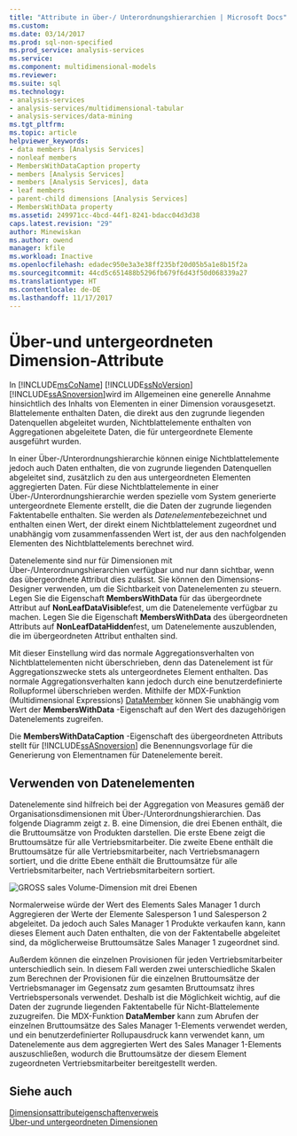 ```yaml
---
title: "Attribute in über-/ Unterordnungshierarchien | Microsoft Docs"
ms.custom: 
ms.date: 03/14/2017
ms.prod: sql-non-specified
ms.prod_service: analysis-services
ms.service: 
ms.component: multidimensional-models
ms.reviewer: 
ms.suite: sql
ms.technology:
- analysis-services
- analysis-services/multidimensional-tabular
- analysis-services/data-mining
ms.tgt_pltfrm: 
ms.topic: article
helpviewer_keywords:
- data members [Analysis Services]
- nonleaf members
- MembersWithDataCaption property
- members [Analysis Services]
- members [Analysis Services], data
- leaf members
- parent-child dimensions [Analysis Services]
- MembersWithData property
ms.assetid: 249971cc-4bcd-44f1-8241-bdacc04d3d38
caps.latest.revision: "29"
author: Minewiskan
ms.author: owend
manager: kfile
ms.workload: Inactive
ms.openlocfilehash: edadec950e3a3e38ff235bf20d05b5a1e8b15f2a
ms.sourcegitcommit: 44cd5c651488b5296fb679f6d43f50d068339a27
ms.translationtype: HT
ms.contentlocale: de-DE
ms.lasthandoff: 11/17/2017
---
```

# <a name="parent-child-dimension-attributes"></a>Über-und untergeordneten Dimension-Attribute
  In [!INCLUDE[msCoName](../../includes/msconame-md.md)] [!INCLUDE[ssNoVersion](../../includes/ssnoversion-md.md)] [!INCLUDE[ssASnoversion](../../includes/ssasnoversion-md.md)]wird im Allgemeinen eine generelle Annahme hinsichtlich des Inhalts von Elementen in einer Dimension vorausgesetzt. Blattelemente enthalten Daten, die direkt aus den zugrunde liegenden Datenquellen abgeleitet wurden, Nichtblattelemente enthalten von Aggregationen abgeleitete Daten, die für untergeordnete Elemente ausgeführt wurden.  
  
 In einer Über-/Unterordnungshierarchie können einige Nichtblattelemente jedoch auch Daten enthalten, die von zugrunde liegenden Datenquellen abgeleitet sind, zusätzlich zu den aus untergeordneten Elementen aggregierten Daten. Für diese Nichtblattelemente in einer Über-/Unterordnungshierarchie werden spezielle vom System generierte untergeordnete Elemente erstellt, die die Daten der zugrunde liegenden Faktentabelle enthalten. Sie werden als *Datenelemente*bezeichnet und enthalten einen Wert, der direkt einem Nichtblattelement zugeordnet und unabhängig vom zusammenfassenden Wert ist, der aus den nachfolgenden Elementen des Nichtblattelements berechnet wird.  
  
 Datenelemente sind nur für Dimensionen mit Über-/Unterordnungshierarchien verfügbar und nur dann sichtbar, wenn das übergeordnete Attribut dies zulässt. Sie können den Dimensions-Designer verwenden, um die Sichtbarkeit von Datenelementen zu steuern. Legen Sie die Eigenschaft **MembersWithData** für das übergeordnete Attribut auf **NonLeafDataVisible**fest, um die Datenelemente verfügbar zu machen. Legen Sie die Eigenschaft **MembersWithData** des übergeordneten Attributs auf **NonLeafDataHidden**fest, um Datenelemente auszublenden, die im übergeordneten Attribut enthalten sind.  
  
 Mit dieser Einstellung wird das normale Aggregationsverhalten von Nichtblattelementen nicht überschrieben, denn das Datenelement ist für Aggregationszwecke stets als untergeordnetes Element enthalten. Das normale Aggregationsverhalten kann jedoch durch eine benutzerdefinierte Rollupformel überschrieben werden. Mithilfe der MDX-Funktion (Multidimensional Expressions) [DataMember](../../mdx/datamember-mdx.md) können Sie unabhängig vom Wert der **MembersWithData** -Eigenschaft auf den Wert des dazugehörigen Datenelements zugreifen.  
  
 Die **MembersWithDataCaption** -Eigenschaft des übergeordneten Attributs stellt für [!INCLUDE[ssASnoversion](../../includes/ssasnoversion-md.md)] die Benennungsvorlage für die Generierung von Elementnamen für Datenelemente bereit.  
  
## <a name="using-data-members"></a>Verwenden von Datenelementen  
 Datenelemente sind hilfreich bei der Aggregation von Measures gemäß der Organisationsdimensionen mit Über-/Unterordnungshierarchien. Das folgende Diagramm zeigt z. B. eine Dimension, die drei Ebenen enthält, die die Bruttoumsätze von Produkten darstellen. Die erste Ebene zeigt die Bruttoumsätze für alle Vertriebsmitarbeiter. Die zweite Ebene enthält die Bruttoumsätze für alle Vertriebsmitarbeiter, nach Vertriebsmanagern sortiert, und die dritte Ebene enthält die Bruttoumsätze für alle Vertriebsmitarbeiter, nach Vertriebsmitarbeitern sortiert.  
  
 ![GROSS sales Volume-Dimension mit drei Ebenen](../../analysis-services/multidimensional-models/media/agdatamember1.gif "Gross sales Volume-Dimension mit drei Ebenen")  
  
 Normalerweise würde der Wert des Elements Sales Manager 1 durch Aggregieren der Werte der Elemente Salesperson 1 und Salesperson 2 abgeleitet. Da jedoch auch Sales Manager 1 Produkte verkaufen kann, kann dieses Element auch Daten enthalten, die von der Faktentabelle abgeleitet sind, da möglicherweise Bruttoumsätze Sales Manager 1 zugeordnet sind.  
  
 Außerdem können die einzelnen Provisionen für jeden Vertriebsmitarbeiter unterschiedlich sein. In diesem Fall werden zwei unterschiedliche Skalen zum Berechnen der Provisionen für die einzelnen Bruttoumsätze der Vertriebsmanager im Gegensatz zum gesamten Bruttoumsatz ihres Vertriebspersonals verwendet. Deshalb ist die Möglichkeit wichtig, auf die Daten der zugrunde liegenden Faktentabelle für Nicht-Blattelemente zuzugreifen. Die MDX-Funktion **DataMember** kann zum Abrufen der einzelnen Bruttoumsätze des Sales Manager 1-Elements verwendet werden, und ein benutzerdefinierter Rollupausdruck kann verwendet kann, um Datenelemente aus dem aggregierten Wert des Sales Manager 1-Elements auszuschließen, wodurch die Bruttoumsätze der diesem Element zugeordneten Vertriebsmitarbeiter bereitgestellt werden.  
  
## <a name="see-also"></a>Siehe auch  
 [Dimensionsattributeigenschaftenverweis](../../analysis-services/multidimensional-models/dimension-attribute-properties-reference.md)   
 [Über-und untergeordneten Dimensionen](../../analysis-services/multidimensional-models/parent-child-dimension.md)  
  
  
